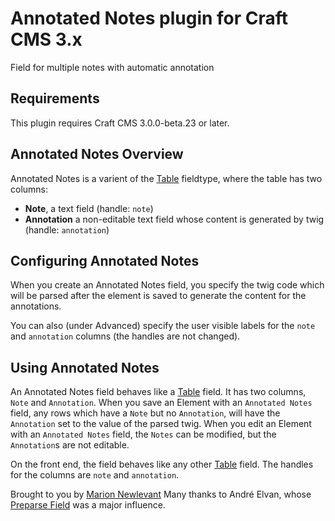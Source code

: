 # Annotated Notes plugin for Craft CMS 3.x

Field for multiple notes with automatic annotation

## Requirements

This plugin requires Craft CMS 3.0.0-beta.23 or later.

## Annotated Notes Overview

Annotated Notes is a varient of the [Table](https://docs.craftcms.com/v3/table-fields.html#settings) fieldtype, where the table has two columns:
 - **Note**, a text field (handle: `note`)
 - **Annotation** a non-editable text field whose content is generated by twig (handle: `annotation`)

## Configuring Annotated Notes

When you create an Annotated Notes field, you specify the twig code which will be parsed after the element is saved to generate the content for the annotations.

You can also (under Advanced) specify the user visible labels for the `note` and `annotation` columns (the handles are not changed).

## Using Annotated Notes

An Annotated Notes field behaves like a
[Table](https://docs.craftcms.com/v3/table-fields.html#settings) field.
It has two columns, `Note` and `Annotation`.
When you save an Element with an `Annotated Notes`
field, any rows which have a `Note` but no `Annotation`,
will have the `Annotation` set to the value of the
parsed twig. When you edit an Element with an `Annotated Notes`
field, the `Notes` can be modified, but the `Annotation`s
are not editable.

On the front end, the field behaves like any other
[Table](https://docs.craftcms.com/v3/table-fields.html#settings)
field. The handles for the columns are `note` and `annotation`.

Brought to you by [Marion Newlevant](http://marion.newlevant.com)
Many thanks to André Elvan, whose [Preparse Field](https://plugins.craftcms.com/preparse-field) was a major influence.
